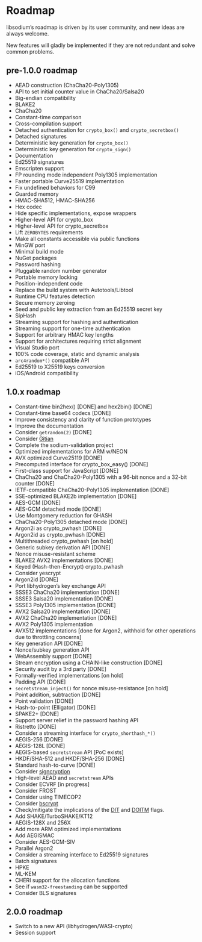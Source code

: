 # Roadmap

libsodium’s roadmap is driven by its user community, and new ideas are always welcome.

New features will gladly be implemented if they are not redundant and solve common problems.

## pre-1.0.0 roadmap

  - AEAD construction (ChaCha20-Poly1305)
  - API to set initial counter value in ChaCha20/Salsa20
  - Big-endian compatibility
  - BLAKE2
  - ChaCha20
  - Constant-time comparison
  - Cross-compilation support
  - Detached authentication for `crypto_box()` and `crypto_secretbox()`
  - Detached signatures
  - Deterministic key generation for `crypto_box()`
  - Deterministic key generation for `crypto_sign()`
  - Documentation
  - Ed25519 signatures
  - Emscripten support
  - FP rounding mode independent Poly1305 implementation
  - Faster portable Curve25519 implementation
  - Fix undefined behaviors for C99
  - Guarded memory
  - HMAC-SHA512, HMAC-SHA256
  - Hex codec
  - Hide specific implementations, expose wrappers
  - Higher-level API for crypto\_box
  - Higher-level API for crypto\_secretbox
  - Lift `ZEROBYTES` requirements
  - Make all constants accessible via public functions
  - MinGW port
  - Minimal build mode
  - NuGet packages
  - Password hashing
  - Pluggable random number generator
  - Portable memory locking
  - Position-independent code
  - Replace the build system with Autotools/Libtool
  - Runtime CPU features detection
  - Secure memory zeroing
  - Seed and public key extraction from an Ed25519 secret key
  - SipHash
  - Streaming support for hashing and authentication
  - Streaming support for one-time authentication
  - Support for arbitrary HMAC key lengths
  - Support for architectures requiring strict alignment
  - Visual Studio port
  - 100% code coverage, static and dynamic analysis
  - `arc4random*()` compatible API
  - Ed25519 to X25519 keys conversion
  - iOS/Android compatibility

## 1.0.x roadmap

  - Constant-time bin2hex() \[DONE\] and hex2bin() \[DONE\]
  - Constant-time base64 codecs \[DONE\]
  - Improve consistency and clarity of function prototypes
  - Improve the documentation
  - Consider `getrandom(2)` \[DONE\]
  - Consider [Gitian](https://gitian.org/)
  - Complete the sodium-validation project
  - Optimized implementations for ARM w/NEON
  - AVX optimized Curve25119 \[DONE\]
  - Precomputed interface for crypto\_box\_easy() \[DONE\]
  - First-class support for JavaScript \[DONE\]
  - ChaCha20 and ChaCha20-Poly1305 with a 96-bit nonce and a 32-bit counter \[DONE\]
  - IETF-compatible ChaCha20-Poly1305 implementation \[DONE\]
  - SSE-optimized BLAKE2b implementation \[DONE\]
  - AES-GCM \[DONE\]
  - AES-GCM detached mode \[DONE\]
  - Use Montgomery reduction for GHASH
  - ChaCha20-Poly1305 detached mode \[DONE\]
  - Argon2i as crypto\_pwhash \[DONE\]
  - Argon2id as crypto\_pwhash \[DONE\]
  - Multithreaded crypto\_pwhash \[on hold\]
  - Generic subkey derivation API \[DONE\]
  - Nonce misuse-resistant scheme
  - BLAKE2 AVX2 implementations \[DONE\]
  - Keyed (Hash-then-Encrypt) crypto\_pwhash
  - Consider yescrypt
  - Argon2id \[DONE\]
  - Port libhydrogen’s key exchange API
  - SSSE3 ChaCha20 implementation \[DONE\]
  - SSSE3 Salsa20 implementation \[DONE\]
  - SSSE3 Poly1305 implementation \[DONE\]
  - AVX2 Salsa20 implementation \[DONE\]
  - AVX2 ChaCha20 implementation \[DONE\]
  - AVX2 Poly1305 implementation
  - AVX512 implementations \[done for Argon2, withhold for other operations due to throttling concerns\]
  - Key generation API \[DONE\]
  - Nonce/subkey generation API
  - WebAssembly support \[DONE\]
  - Stream encryption using a CHAIN-like construction \[DONE\]
  - Security audit by a 3rd party \[DONE\]
  - Formally-verified implementations \[on hold\]
  - Padding API \[DONE\]
  - `secretstream_inject()` for nonce misuse-resistance \[on hold\]
  - Point addition, subtraction \[DONE\]
  - Point validation \[DONE\]
  - Hash-to-point (Elligator) \[DONE\]
  - SPAKE2+ \[DONE\]
  - Support server relief in the password hashing API
  - Ristretto \[DONE\]
  - Consider a streaming interface for `crypto_shorthash_*()`
  - AEGIS-256 \[DONE\]
  - AEGIS-128L \[DONE\]
  - AEGIS-based `secretstream` API \[PoC exists\]
  - HKDF/SHA-512 and HKDF/SHA-256 \[DONE\]
  - Standard hash-to-curve \[DONE\]
  - Consider [signcryption](https://github.com/jedisct1/libsodium-signcryption)
  - High-level AEAD and `secretstream` APIs
  - Consider ECVRF \[in progress\]
  - Consider FROST
  - Consider using TIMECOP2
  - Consider [bscrypt](https://github.com/Sc00bz/bscrypt)
  - Check/mitigate the implications of the [DIT](https://developer.arm.com/documentation/ddi0601/2020-12/AArch64-Registers/DIT--Data-Independent-Timing) and [DOITM](https://www.intel.com/content/www/us/en/developer/articles/technical/software-security-guidance/best-practices/data-operand-independent-timing-isa-guidance.html) flags.
  - Add SHAKE/TurboSHAKE/KT12
  - AEGIS-128X and 256X
  - Add more ARM optimized implementations
  - Add AEGISMAC
  - Consider AES-GCM-SIV
  - Parallel Argon2
  - Consider a streaming interface to Ed25519 signatures
  - Batch signatures
  - HPKE
  - ML-KEM
  - CHERI support for the allocation functions
  - See if `wasm32-freestanding` can be supported
  - Consider BLS signatures

## 2.0.0 roadmap

  - Switch to a new API (libhydrogen/WASI-crypto)
  - Session support
